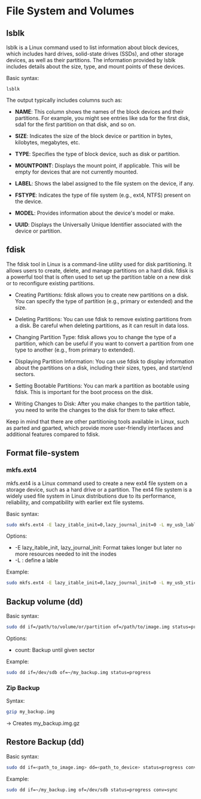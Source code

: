 # File System and Volumes

## lsblk

lsblk is a Linux command used to list information about block devices, which includes hard drives, solid-state drives (SSDs), and other storage devices, as well as their partitions. The information provided by lsblk includes details about the size, type, and mount points of these devices.

Basic syntax:
```
lsblk
```

The output typically includes columns such as:

- **NAME**: This column shows the names of the block devices and their partitions. For example, you might see entries like sda for the first disk, sda1 for the first partition on that disk, and so on.

- **SIZE**: Indicates the size of the block device or partition in bytes, kilobytes, megabytes, etc.

- **TYPE**: Specifies the type of block device, such as disk or partition.

- **MOUNTPOINT**: Displays the mount point, if applicable. This will be empty for devices that are not currently mounted.

- **LABEL**: Shows the label assigned to the file system on the device, if any.

- **FSTYPE**: Indicates the type of file system (e.g., ext4, NTFS) present on the device.

- **MODEL**: Provides information about the device's model or make.

- **UUID**: Displays the Universally Unique Identifier associated with the device or partition.

## fdisk

The fdisk tool in Linux is a command-line utility used for disk partitioning. It allows users to create, delete, and manage partitions on a hard disk. fdisk is a powerful tool that is often used to set up the partition table on a new disk or to reconfigure existing partitions.

- Creating Partitions: fdisk allows you to create new partitions on a disk. You can specify the type of partition (e.g., primary or extended) and the size.

- Deleting Partitions: You can use fdisk to remove existing partitions from a disk. Be careful when deleting partitions, as it can result in data loss.

- Changing Partition Type: fdisk allows you to change the type of a partition, which can be useful if you want to convert a partition from one type to another (e.g., from primary to extended).

- Displaying Partition Information: You can use fdisk to display information about the partitions on a disk, including their sizes, types, and start/end sectors.

- Setting Bootable Partitions: You can mark a partition as bootable using fdisk. This is important for the boot process on the disk.

- Writing Changes to Disk: After you make changes to the partition table, you need to write the changes to the disk for them to take effect.

Keep in mind that there are other partitioning tools available in Linux, such as parted and gparted, which provide more user-friendly interfaces and additional features compared to fdisk.

## Format file-system

### mkfs.ext4

mkfs.ext4 is a Linux command used to create a new ext4 file system on a storage device, such as a hard drive or a partition. The ext4 file system is a widely used file system in Linux distributions due to its performance, reliability, and compatibility with earlier ext file systems.

Basic syntax:
```bash
sudo mkfs.ext4 -E lazy_itable_init=0,lazy_journal_init=0 -L my_usb_lable /path/to/partition
```

Options:
- -E lazy_itable_init, lazy_journal_init: Format takes longer but later no more resources needed to init the inodes
- -L <lable>: define a lable

Example:
```bash
sudo mkfs.ext4 -E lazy_itable_init=0,lazy_journal_init=0 -L my_usb_stick /dev/sdb1
```

## Backup volume (dd)

Basic syntax:
```bash
sudo dd if=/path/to/volume/or/partition of=/path/to/image.img status=progress
```

Options:
- count: Backup until given sector

Example:
```bash
sudo dd if=/dev/sdb of=~/my_backup.img status=progress
```

### Zip Backup

Syntax:
```bash
gzip my_backup.img
```

-> Creates my_backup.img.gz

## Restore Backup (dd)

Basic syntax:
```bash
sudo dd if=<path_to_image.img> dd=<path_to_device> status=progress conv=sync
```

Example:
```bash
sudo dd if=~/my_backup.img of=/dev/sdb status=progress conv=sync
```
